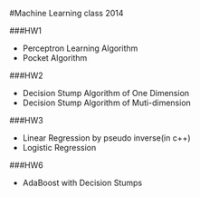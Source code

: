 #Machine Learning class 2014

###HW1
*	Perceptron Learning Algorithm
*	Pocket Algorithm

###HW2
*	Decision Stump Algorithm of One Dimension
*	Decision Stump Algorithm of Muti-dimension

###HW3
*	Linear Regression by pseudo inverse(in c++)
*	Logistic Regression

###HW6
*	AdaBoost with Decision Stumps